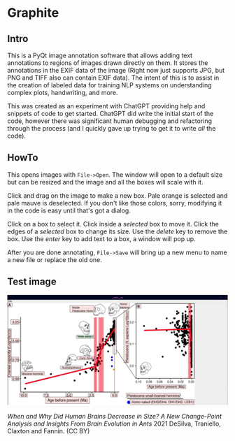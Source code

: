 # Graphite

## Intro

This is a PyQt image annotation software that allows adding text annotations to regions of images drawn directly on them. It stores the annotations in the EXIF data of the image (Right now just supports JPG, but PNG and TIFF also can contain EXIF data). The intent of this is to assist in the creation of labeled data for training NLP systems on understanding complex plots, handwriting, and more.

This was created as an experiment with ChatGPT providing help and snippets of code to get started. ChatGPT did write the initial start of the code, however there was significant human debugging and refactoring through the process (and I quickly gave up trying to get it to write *all* the code).

## HowTo

This opens images with `File->Open`. The window will open to a default size but can be resized and the image and all the boxes will scale with it.

Click and drag on the image to make a new box. Pale orange is selected and pale mauve is deselected. If you don't like those colors, sorry, modifying it in the code is easy until that's got a dialog.

Click on a box to select it. Click inside a *selected* box to move it. Click the edges of a *selected* box to change its size. Use the *delete* key to remove the box. Use the *enter* key to add text to a box, a window will pop up.

After you are done annotating, `File->Save` will bring up a new menu to name a new file or replace the old one.

## Test image

![](https://github.com/kraemahz/graphite/blob/main/demo.gif)

*When and Why Did Human Brains Decrease in Size? A New Change-Point Analysis and Insights From Brain Evolution in Ants*
2021 DeSilva, Traniello, Claxton and Fannin. (CC BY)
